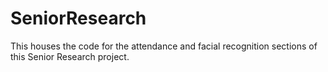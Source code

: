 # SeniorResearch
This houses the code for the attendance and facial recognition sections of this Senior Research project.
